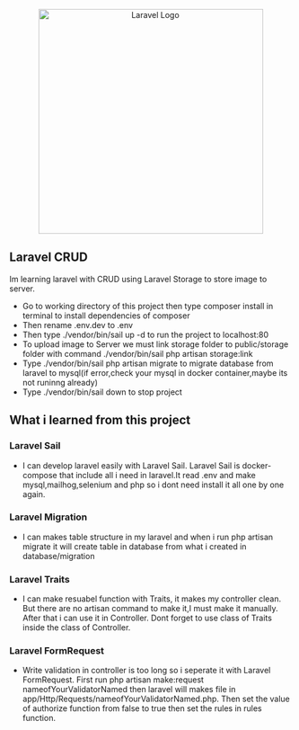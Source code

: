 <p align="center"><a href="https://laravel.com" target="_blank"><img src="https://raw.githubusercontent.com/laravel/art/master/logo-lockup/5%20SVG/2%20CMYK/1%20Full%20Color/laravel-logolockup-cmyk-red.svg" width="400" alt="Laravel Logo"></a></p>

## Laravel CRUD

Im learning laravel with CRUD using Laravel Storage to store image to server.

- Go to working directory of this project then type composer install in terminal to install dependencies of composer
- Then rename .env.dev to .env
- Then type ./vendor/bin/sail up -d to run the project to localhost:80
- To upload image to Server we must link storage folder to public/storage folder with command ./vendor/bin/sail php artisan storage:link
- Type ./vendor/bin/sail php artisan migrate to migrate database from laravel to mysql(if error,check your mysql in docker container,maybe its not runinng already)
- Type ./vendor/bin/sail down to stop project

## What i learned from this project

### Laravel Sail
- I can develop laravel easily with Laravel Sail. Laravel Sail is docker-compose that include all i need in laravel.It read .env and make mysql,mailhog,selenium and php so i dont need install it all one by one again.

### Laravel Migration
- I can makes table structure in my laravel and when i run php artisan migrate it will create table in database from what i created in database/migration

### Laravel Traits
- I can make resuabel function with Traits, it makes my controller clean. But there are no artisan command to make it,I must make it manually. After that i can use it in Controller. Dont forget to use class of Traits inside the class of Controller.

### Laravel FormRequest
- Write validation in controller is too long so i seperate it with Laravel FormRequest. First run php artisan make:request nameofYourValidatorNamed then laravel will makes file in app/Http/Requests/nameofYourValidatorNamed.php. Then set the value of authorize function from false to true then set the rules in rules function.